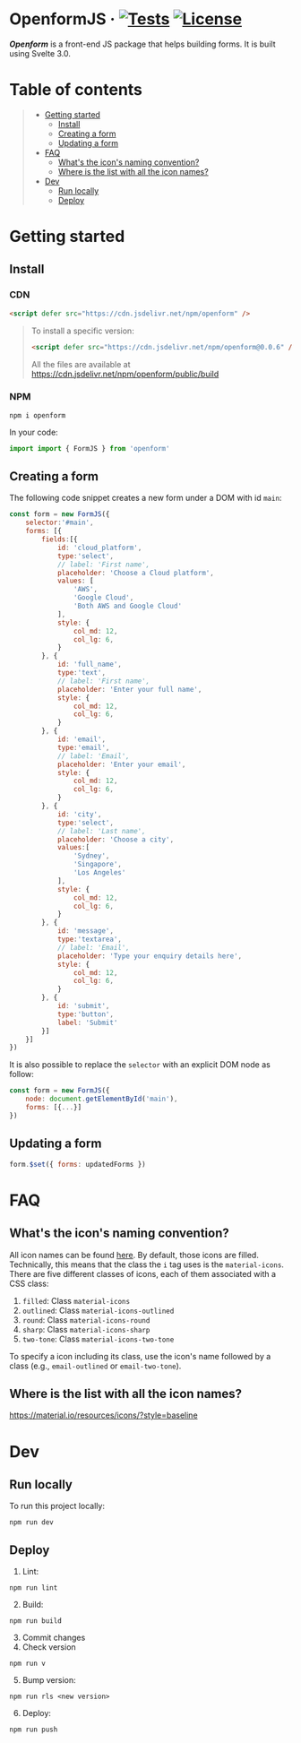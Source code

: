 # OpenformJS &middot; [![Tests](https://travis-ci.org/nicolasdao/openform.svg?branch=master)](https://travis-ci.org/nicolasdao/openform) [![License](https://img.shields.io/badge/License-BSD%203--Clause-blue.svg)](https://opensource.org/licenses/BSD-3-Clause)
__*Openform*__ is a front-end JS package that helps building forms. It is built using Svelte 3.0.

# Table of contents

> * [Getting started](#getting-started)
>	- [Install](#install)
>	- [Creating a form](#creating-a-form)
>	- [Updating a form](#updating-a-form)
> * [FAQ](#faq)
>	- [What's the icon's naming convention?](#whats-the-icons-naming-convention)
>	- [Where is the list with all the icon names?](#where-is-the-list-with-all-the-icon-names?)
> * [Dev](#dev)
>	- [Run locally](#run-locally)
>	- [Deploy](#deploy)

# Getting started
## Install
### CDN

```html
<script defer src="https://cdn.jsdelivr.net/npm/openform" />
```

> To install a specific version:
> ```html
> <script defer src="https://cdn.jsdelivr.net/npm/openform@0.0.6" />
> ```
> All the files are available at https://cdn.jsdelivr.net/npm/openform/public/build

### NPM

```
npm i openform
```

In your code:

```js
import import { FormJS } from 'openform'
```

## Creating a form

The following code snippet creates a new form under a DOM with id `main`:

```js
const form = new FormJS({
	selector:'#main',
	forms: [{
		fields:[{
			id: 'cloud_platform',
			type:'select',
			// label: 'First name',
			placeholder: 'Choose a Cloud platform',
			values: [
				'AWS',
				'Google Cloud',
				'Both AWS and Google Cloud'
			],
			style: {
				col_md: 12,
				col_lg: 6,  
			}
		}, {
			id: 'full_name',
			type:'text',
			// label: 'First name',
			placeholder: 'Enter your full name',
			style: {
				col_md: 12,
				col_lg: 6,  
			}
		}, {
			id: 'email',
			type:'email',
			// label: 'Email',
			placeholder: 'Enter your email',
			style: {
				col_md: 12,
				col_lg: 6,  
			}
		}, {
			id: 'city',
			type:'select',
			// label: 'Last name',
			placeholder: 'Choose a city',
			values:[
				'Sydney',
				'Singapore',
				'Los Angeles'
			],
			style: {
				col_md: 12,
				col_lg: 6,  
			}
		}, {
			id: 'message',
			type:'textarea',
			// label: 'Email',
			placeholder: 'Type your enquiry details here',
			style: {
				col_md: 12,
				col_lg: 6,  
			}
		}, {
			id: 'submit',
			type:'button',
			label: 'Submit'
		}]
	}]
})
```

It is also possible to replace the `selector` with an explicit DOM node as follow:

```js
const form = new FormJS({
	node: document.getElementById('main'),
	forms: [{...}]
})
```

## Updating a form

```js
form.$set({ forms: updatedForms })
```

# FAQ
## What's the icon's naming convention?

All icon names can be found [here](https://material.io/resources/icons/?style=baseline). By default, those icons are filled. Technically, this means that the class the `i` tag uses is the `material-icons`. There are five different classes of icons, each of them associated with a CSS class:
1. `filled`: Class `material-icons` 
2. `outlined`: Class `material-icons-outlined` 
3. `round`: Class `material-icons-round` 
4. `sharp`: Class `material-icons-sharp` 
5. `two-tone`: Class `material-icons-two-tone`  

To specify a icon including its class, use the icon's name followed by a class (e.g., `email-outlined` or `email-two-tone`).


## Where is the list with all the icon names?

https://material.io/resources/icons/?style=baseline

# Dev
## Run locally
To run this project locally:

```
npm run dev
```

## Deploy

1. Lint:
```
npm run lint
```
2. Build:
```
npm run build
```
3. Commit changes
4. Check version
```
npm run v
```
5. Bump version:
```
npm run rls <new version>
```
6. Deploy:
```
npm run push
```


